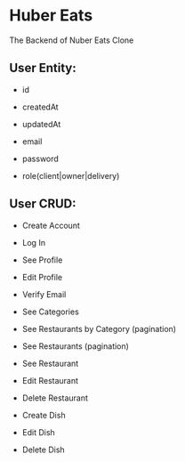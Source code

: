  # Huber Eats

The Backend of Nuber Eats Clone

## User Entity:
- id
- createdAt
- updatedAt

- email
- password
- role(client|owner|delivery) <!-- role : 배고픈 사람 | owner: 주방장 | delivery : 배달원 -->

## User CRUD:
- Create Account
- Log In
- See Profile
- Edit Profile
- Verify Email

- See Categories
- See Restaurants by Category (pagination)
- See Restaurants (pagination)
- See Restaurant

- Edit Restaurant
- Delete Restaurant

- Create Dish
- Edit Dish
- Delete Dish